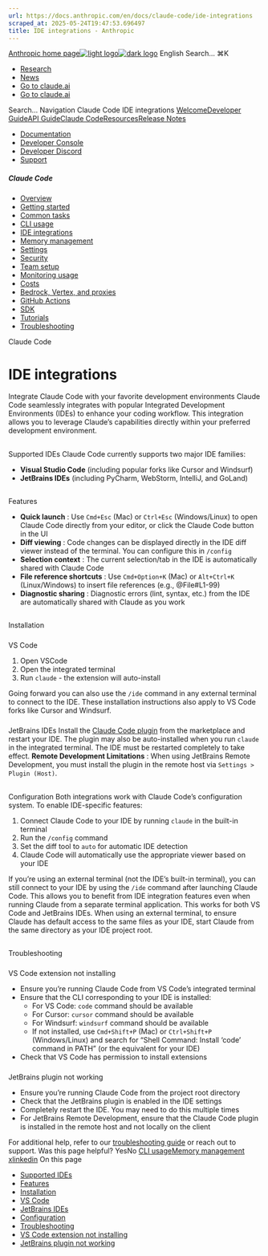 ```yaml
---
url: https://docs.anthropic.com/en/docs/claude-code/ide-integrations
scraped_at: 2025-05-24T19:47:53.696497
title: IDE integrations - Anthropic
---
```


[Anthropic home page![light logo](https://mintlify.s3.us-west-1.amazonaws.com/anthropic/logo/light.svg)![dark logo](https://mintlify.s3.us-west-1.amazonaws.com/anthropic/logo/dark.svg)](https://docs.anthropic.com/)
English
Search...
⌘K
  * [Research](https://www.anthropic.com/research)
  * [News](https://www.anthropic.com/news)
  * [Go to claude.ai](https://claude.ai/)
  * [Go to claude.ai](https://claude.ai/)


Search...
Navigation
Claude Code
IDE integrations
[Welcome](https://docs.anthropic.com/en/home)[Developer Guide](https://docs.anthropic.com/en/docs/welcome)[API Guide](https://docs.anthropic.com/en/api/overview)[Claude Code](https://docs.anthropic.com/en/docs/claude-code/overview)[Resources](https://docs.anthropic.com/en/resources/overview)[Release Notes](https://docs.anthropic.com/en/release-notes/overview)
* [Documentation](https://docs.anthropic.com/en/home)
* [Developer Console](https://console.anthropic.com/)
* [Developer Discord](https://www.anthropic.com/discord)
* [Support](https://support.anthropic.com/)
##### Claude Code
  * [Overview](https://docs.anthropic.com/en/docs/claude-code/overview)
  * [Getting started](https://docs.anthropic.com/en/docs/claude-code/getting-started)
  * [Common tasks](https://docs.anthropic.com/en/docs/claude-code/common-tasks)
  * [CLI usage](https://docs.anthropic.com/en/docs/claude-code/cli-usage)
  * [IDE integrations](https://docs.anthropic.com/en/docs/claude-code/ide-integrations)
  * [Memory management](https://docs.anthropic.com/en/docs/claude-code/memory)
  * [Settings](https://docs.anthropic.com/en/docs/claude-code/settings)
  * [Security](https://docs.anthropic.com/en/docs/claude-code/security)
  * [Team setup](https://docs.anthropic.com/en/docs/claude-code/team)
  * [Monitoring usage](https://docs.anthropic.com/en/docs/claude-code/monitoring-usage)
  * [Costs](https://docs.anthropic.com/en/docs/claude-code/costs)
  * [Bedrock, Vertex, and proxies](https://docs.anthropic.com/en/docs/claude-code/bedrock-vertex-proxies)
  * [GitHub Actions](https://docs.anthropic.com/en/docs/claude-code/github-actions)
  * [SDK](https://docs.anthropic.com/en/docs/claude-code/sdk)
  * [Tutorials](https://docs.anthropic.com/en/docs/claude-code/tutorials)
  * [Troubleshooting](https://docs.anthropic.com/en/docs/claude-code/troubleshooting)


Claude Code
# IDE integrations
Integrate Claude Code with your favorite development environments
Claude Code seamlessly integrates with popular Integrated Development Environments (IDEs) to enhance your coding workflow. This integration allows you to leverage Claude’s capabilities directly within your preferred development environment.
## 
[​](https://docs.anthropic.com/en/docs/claude-code/ide-integrations#supported-ides)
Supported IDEs
Claude Code currently supports two major IDE families:
  * **Visual Studio Code** (including popular forks like Cursor and Windsurf)
  * **JetBrains IDEs** (including PyCharm, WebStorm, IntelliJ, and GoLand)


## 
[​](https://docs.anthropic.com/en/docs/claude-code/ide-integrations#features)
Features
  * **Quick launch** : Use `Cmd+Esc` (Mac) or `Ctrl+Esc` (Windows/Linux) to open Claude Code directly from your editor, or click the Claude Code button in the UI
  * **Diff viewing** : Code changes can be displayed directly in the IDE diff viewer instead of the terminal. You can configure this in `/config`
  * **Selection context** : The current selection/tab in the IDE is automatically shared with Claude Code
  * **File reference shortcuts** : Use `Cmd+Option+K` (Mac) or `Alt+Ctrl+K` (Linux/Windows) to insert file references (e.g., @File#L1-99)
  * **Diagnostic sharing** : Diagnostic errors (lint, syntax, etc.) from the IDE are automatically shared with Claude as you work


## 
[​](https://docs.anthropic.com/en/docs/claude-code/ide-integrations#installation)
Installation
### 
[​](https://docs.anthropic.com/en/docs/claude-code/ide-integrations#vs-code)
VS Code
  1. Open VSCode
  2. Open the integrated terminal
  3. Run `claude` - the extension will auto-install


Going forward you can also use the `/ide` command in any external terminal to connect to the IDE.
These installation instructions also apply to VS Code forks like Cursor and Windsurf.
### 
[​](https://docs.anthropic.com/en/docs/claude-code/ide-integrations#jetbrains-ides)
JetBrains IDEs
Install the [Claude Code plugin](https://docs.anthropic.com/s/claude-code-jetbrains) from the marketplace and restart your IDE.
The plugin may also be auto-installed when you run `claude` in the integrated terminal. The IDE must be restarted completely to take effect.
**Remote Development Limitations** : When using JetBrains Remote Development, you must install the plugin in the remote host via `Settings > Plugin (Host)`.
## 
[​](https://docs.anthropic.com/en/docs/claude-code/ide-integrations#configuration)
Configuration
Both integrations work with Claude Code’s configuration system. To enable IDE-specific features:
  1. Connect Claude Code to your IDE by running `claude` in the built-in terminal
  2. Run the `/config` command
  3. Set the diff tool to `auto` for automatic IDE detection
  4. Claude Code will automatically use the appropriate viewer based on your IDE


If you’re using an external terminal (not the IDE’s built-in terminal), you can still connect to your IDE by using the `/ide` command after launching Claude Code. This allows you to benefit from IDE integration features even when running Claude from a separate terminal application. This works for both VS Code and JetBrains IDEs.
When using an external terminal, to ensure Claude has default access to the same files as your IDE, start Claude from the same directory as your IDE project root.
## 
[​](https://docs.anthropic.com/en/docs/claude-code/ide-integrations#troubleshooting)
Troubleshooting
### 
[​](https://docs.anthropic.com/en/docs/claude-code/ide-integrations#vs-code-extension-not-installing)
VS Code extension not installing
  * Ensure you’re running Claude Code from VS Code’s integrated terminal
  * Ensure that the CLI corresponding to your IDE is installed: 
    * For VS Code: `code` command should be available
    * For Cursor: `cursor` command should be available
    * For Windsurf: `windsurf` command should be available
    * If not installed, use `Cmd+Shift+P` (Mac) or `Ctrl+Shift+P` (Windows/Linux) and search for “Shell Command: Install ‘code’ command in PATH” (or the equivalent for your IDE)
  * Check that VS Code has permission to install extensions


### 
[​](https://docs.anthropic.com/en/docs/claude-code/ide-integrations#jetbrains-plugin-not-working)
JetBrains plugin not working
  * Ensure you’re running Claude Code from the project root directory
  * Check that the JetBrains plugin is enabled in the IDE settings
  * Completely restart the IDE. You may need to do this multiple times
  * For JetBrains Remote Development, ensure that the Claude Code plugin is installed in the remote host and not locally on the client


For additional help, refer to our [troubleshooting guide](https://docs.anthropic.com/docs/claude-code/troubleshooting) or reach out to support.
Was this page helpful?
YesNo
[CLI usage](https://docs.anthropic.com/en/docs/claude-code/cli-usage)[Memory management](https://docs.anthropic.com/en/docs/claude-code/memory)
[x](https://x.com/AnthropicAI)[linkedin](https://www.linkedin.com/company/anthropicresearch)
On this page
  * [Supported IDEs](https://docs.anthropic.com/en/docs/claude-code/ide-integrations#supported-ides)
  * [Features](https://docs.anthropic.com/en/docs/claude-code/ide-integrations#features)
  * [Installation](https://docs.anthropic.com/en/docs/claude-code/ide-integrations#installation)
  * [VS Code](https://docs.anthropic.com/en/docs/claude-code/ide-integrations#vs-code)
  * [JetBrains IDEs](https://docs.anthropic.com/en/docs/claude-code/ide-integrations#jetbrains-ides)
  * [Configuration](https://docs.anthropic.com/en/docs/claude-code/ide-integrations#configuration)
  * [Troubleshooting](https://docs.anthropic.com/en/docs/claude-code/ide-integrations#troubleshooting)
  * [VS Code extension not installing](https://docs.anthropic.com/en/docs/claude-code/ide-integrations#vs-code-extension-not-installing)
  * [JetBrains plugin not working](https://docs.anthropic.com/en/docs/claude-code/ide-integrations#jetbrains-plugin-not-working)



